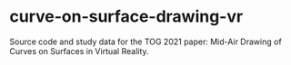 # curve-on-surface-drawing-vr
Source code and study data for the TOG 2021 paper: Mid-Air Drawing of Curves on Surfaces in Virtual Reality.
